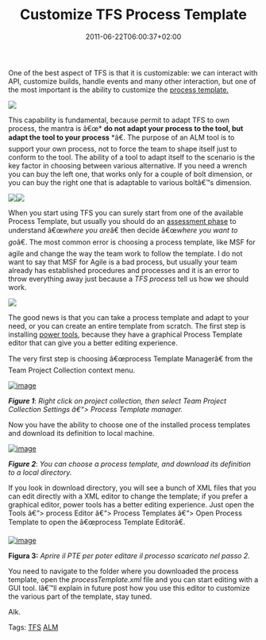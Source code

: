 ﻿---
title: "Customize TFS Process Template"
description: ""
date: 2011-06-22T06:00:37+02:00
draft: false
tags: [ALM,Process Template,Tfs]
categories: [Team Foundation Server]
---
One of the best aspect of TFS is that it is customizable: we can interact with API, customize builds, handle events and many other interaction, but one of the most important is the ability to customize the [process template.](http://msdn.microsoft.com/en-us/vstudio/aa718795)

![](http://www.gorpal.com/Resources/Images/BridgingGap.jpg)

This capability is fundamental, because permit to adapt TFS to own process, the mantra is â€œ* **do not adapt your process to the tool, but adapt the tool to your process** *â€. The purpose of an ALM tool is to support your own process, not to force the team to shape itself just to conform to the tool. The ability of a tool to adapt itself to the scenario is the key factor in choosing between various alternative. If you need a wrench you can buy the left one, that works only for a couple of bolt dimension, or you can buy the right one that is adaptable to various boltâ€™s dimension.

![](http://withfriendship.com/images/d/19200/Wrench-image.jpg)![](http://wiki.teamfortress.com/w/images/thumb/0/0e/Wrench_IMG.png/250px-Wrench_IMG.png)

When you start using TFS you can surely start from one of the available Process Template, but usually you should do an [assessment phase](https://www.microsoft.com/assess/Pages/CapabilityTypeSelection.aspx?CatID=912aa1c7-813c-4e30-be0c-02d3f4daa68e) to understand â€œ*where you are*â€ then decide â€œ*where you want to go*â€. The most common error is choosing a process template, like MSF for agile and change the way the team work to follow the template. I do not want to say that MSF for Agile is a bad process, but usually your team already has established procedures and processes and it is an error to throw everything away just because a *TFS process* tell us how we should work.

![](http://www.vectorstock.com/assets/preview/251572/business-team-solution-in-process-management-flowc-vector.jpg)

The good news is that you can take a process template and adapt to your need, or you can create an entire template from scratch. The first step is installing [power tools](http://visualstudiogallery.msdn.microsoft.com/c255a1e4-04ba-4f68-8f4e-cd473d6b971f), because they have a graphical Process Template editor that can give you a better editing experience.

The very first step is choosing â€œprocess Template Managerâ€ from the Team Project Collection context menu.

[![image](http://blogs.ugidotnet.org/images/blogs_ugidotnet_org/rgm/Windows-Live-Writer/Tfs-e-customizzazione-del-process-templa_93B5/image_thumb.png "image")](http://blogs.ugidotnet.org/images/blogs_ugidotnet_org/rgm/Windows-Live-Writer/Tfs-e-customizzazione-del-process-templa_93B5/image_2.png)

 ***Figure 1***: *Right click on project collection, then select Team Project Collection Settings â€“&gt; Process Template manager.*

Now you have the ability to choose one of the installed process templates and download its definition to local machine.

[![image](http://blogs.ugidotnet.org/images/blogs_ugidotnet_org/rgm/Windows-Live-Writer/Tfs-e-customizzazione-del-process-templa_93B5/image_thumb_1.png "image")](http://blogs.ugidotnet.org/images/blogs_ugidotnet_org/rgm/Windows-Live-Writer/Tfs-e-customizzazione-del-process-templa_93B5/image_4.png)

 ***Figure 2***: *You can choose a process template, and download its definition to a local directory.*

If you look in download directory, you will see a bunch of XML files that you can edit directly with a XML editor to change the template; if you prefer a graphical editor, power tools has a better editing experience. Just open the Tools â€“&gt; process Editor â€“&gt; Process Templates â€“&gt; Open Process Template to open the â€œprocess Template Editorâ€.

[![image](http://blogs.ugidotnet.org/images/blogs_ugidotnet_org/rgm/Windows-Live-Writer/Tfs-e-customizzazione-del-process-templa_93B5/image_thumb_2.png "image")](http://blogs.ugidotnet.org/images/blogs_ugidotnet_org/rgm/Windows-Live-Writer/Tfs-e-customizzazione-del-process-templa_93B5/image_6.png)

 **Figura 3:** *Aprire il PTE per poter editare il processo scaricato nel passo 2.*

You need to navigate to the folder where you downloaded the process template, open the *processTemplate.xml* file and you can start editing with a GUI tool. Iâ€™ll explain in future post how you use this editor to customize the various part of the template, stay tuned.

Alk.

Tags: [TFS](http://technorati.com/tag/TFS) [ALM](http://technorati.com/tag/ALM)

